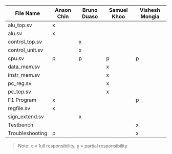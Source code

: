|File Name                   | Anson Chin         | Bruno Duaso        | Samuel Khoo        | Vishesh Mongia     |
|----------------------------|--------------------|--------------------|--------------------|--------------------|
| alu_top.sv                 |         x          |                    |                    |                    |
| alu.sv                     |         x          |                    |                    |                    |
| control_top.sv             |                    |         x          |                    |                    |
| control_unit.sv            |                    |         x          |                    |                    | 
| cpu.sv                     |         p          |         p          |         p          |         p          |
| data_mem.sv                |                    |                    |         x          |                    |
| instr_mem.sv               |                    |                    |         x          |                    |
| pc_reg.sv                  |                    |                    |         x          |                    |
| pc_top.sv                  |                    |                    |         x          |                    |
| F1 Program                 |         x          |                    |                    |         p          |
| regfile.sv                 |         x          |                    |                    |                    |
| sign_extend.sv             |                    |         x          |                    |                    |
| Testbench                  |                    |                    |                    |          x         |
| Troubleshooting            |         p          |                    |                    |          x         |

> Note: `x` = full responsibility, `p` = partial responsibility